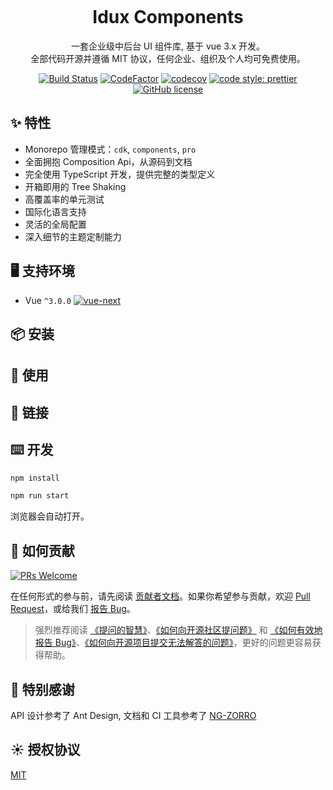 <p align="center">
  <a href="">
    <img src="">
  </a>
</p>

<h1 align="center">
Idux Components
</h1>

<div align="center">
一套企业级中后台 UI 组件库, 基于 vue 3.x 开发。<br />
全部代码开源并遵循 MIT 协议，任何企业、组织及个人均可免费使用。

[![Build Status](https://dev.azure.com/iduxfeteam/IduxFE/_apis/build/status/IduxFE.components?branchName=azure-pipelines)](https://dev.azure.com/iduxfeteam/IduxFE/_build/latest?definitionId=1&branchName=azure-pipelines)
[![CodeFactor](https://www.codefactor.io/repository/github/iduxfe/components/badge)](https://www.codefactor.io/repository/github/iduxfe/components)
[![codecov](https://codecov.io/gh/IduxFE/components/branch/main/graph/badge.svg?token=PGAUXP06V3)](https://codecov.io/gh/IduxFE/components)
[![code style: prettier](https://img.shields.io/badge/code_style-prettier-ff69b4.svg)](https://github.com/prettier/prettier)
[![GitHub license](https://img.shields.io/github/license/mashape/apistatus.svg)](https://codecov.io/gh/IduxFE/components/blob/main/LICENSE)
</div>

## ✨ 特性

- Monorepo 管理模式：`cdk`, `components`, `pro`
- 全面拥抱 Composition Api，从源码到文档
- 完全使用 TypeScript 开发，提供完整的类型定义
- 开箱即用的 Tree Shaking
- 高覆盖率的单元测试
- 国际化语言支持
- 灵活的全局配置
- 深入细节的主题定制能力

## 🖥 支持环境

- Vue `^3.0.0` [![vue-next](https://img.shields.io/npm/v/vue/next.svg)](https://www.npmjs.com/package/vue/v/next)

## 📦 安装

## 🔨 使用

## 🔗 链接

## ⌨️ 开发

```bash
npm install

npm run start
```

浏览器会自动打开。

## 🤝 如何贡献

[![PRs Welcome](https://img.shields.io/badge/PRs-welcome-brightgreen.svg?style=flat-square)](https://github.com/IduxFE/components/pulls)

在任何形式的参与前，请先阅读 [贡献者文档](https://github.com/IduxFE/components/blob/main/docs/contributing.zh-CN.md)。如果你希望参与贡献，欢迎 [Pull Request](https://github.com/IduxFE/components/pulls)，或给我们 [报告 Bug](https://github.com/IduxFE/components/issues)。

> 强烈推荐阅读 [《提问的智慧》](https://github.com/ryanhanwu/How-To-Ask-Questions-The-Smart-Way)、[《如何向开源社区提问题》](https://github.com/seajs/seajs/issues/545) 和 [《如何有效地报告 Bug》](http://www.chiark.greenend.org.uk/%7Esgtatham/bugs-cn.html)、[《如何向开源项目提交无法解答的问题》](https://zhuanlan.zhihu.com/p/25795393)，更好的问题更容易获得帮助。

## 💖 特别感谢

API 设计参考了 Ant Design, 文档和 CI 工具参考了 [NG-ZORRO](https://github.com/NG-ZORRO)

## ☀️ 授权协议

[MIT](https://github.com/IduxFE/components/blob/main/LICENSE)
